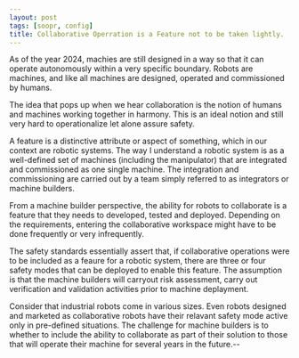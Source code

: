 ```yaml
---
layout: post
tags: [soopr, config]
title: Collaborative Operration is a Feature not to be taken lightly.
---
```


As of the year 2024, machies are still designed in a way so that it can operate autonomously within a very specific boundary. Robots are machines, and like all machines are designed, operated and commissioned by humans. 

The idea that pops up when we hear collaboration is the notion of humans and machines working together in harmony. This is an ideal notion and still very hard to operationalize let alone assure safety.

A feature is a distinctive attribute or aspect of something, which in our context are robotic systems. The way I understand a robotic system  is as a well-defined set of machines (including the manipulator) that are integrated and commissioned as one single machine. The integration and commissioning are carried out by a team simply referred to as integrators or machine builders.

From a machine builder perspective, the ability for robots to collaborate is a feature that they needs to developed, tested and deployed. 
Depending on the requirements, entering the collaborative workspace might have to be done frequently or very infrequently.

The safety standards essentially assert that, if collaborative operations were to be included as a feaure for a robotic system, there are three or four safety modes that can be deployed to enable this feature. The assumption is that the machine builders will carryout risk assessment, carry out verification and validation activities prior to machine deplayment. 

Consider that industrial robots come in various sizes. Even robots designed and marketed as collaborative robots have their relavant safety mode active only in pre-defined situations. 
The challenge for machine builders is to whether to include the ability to collaborate as part of their solution to those that will operate their machine for several years in the future.--
